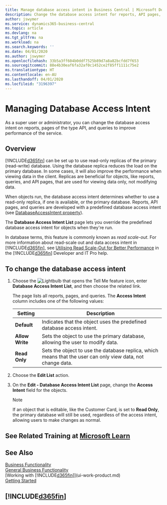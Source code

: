 ```yaml
---
title: Manage database access intent in Business Central | Microsoft Docs
description: Change the database access intent for reports, API pages, and queries.
author: jswymer
ms.service: dynamics365-business-central
ms.topic: article
ms.devlang: na
ms.tgt_pltfrm: na
ms.workload: na
ms.search.keywords: ''
ms.date: 04/01/2020
ms.author: jswymer
ms.openlocfilehash: 33b5a3ff604b0ddf7525b89d7a8a82bcfdd7f653
ms.sourcegitcommit: 88e4b30eaf6fa32af0c1452ce2f85ff1111c75e2
ms.translationtype: HT
ms.contentlocale: en-AU
ms.lasthandoff: 04/01/2020
ms.locfileid: "3196397"
---
```

# <a name="managing-database-access-intent"></a>Managing Database Access Intent 

As a super user or administrator, you can change the database access intent on reports, pages of the type API, and queries to improve performance of the service.

## <a name="overview"></a>Overview

[!INCLUDE[d365fin](includes/d365fin_md.md)] can be set up to use read-only replicas of the primary (read-write) database. Using the database replica reduces the load on the primary database. In some cases, it will also improve the performance when viewing data in the client. Replicas are beneficial for objects, like reports, queries, and API pages, that are used for viewing data only, not modifying data.

When objects run, the database access intent determines whether to use a read-only replica, if one is available, or the primary database. Reports, API pages, and queries are developed with a predefined database access intent (see [DatabaseAccessIntent property](/dynamics365/business-central/dev-itpro/developer/properties/devenv-dataaccessintent-property)).

The **Database Access Intent List** page lets you override the predefined database access intent for objects when they're run.

In database terms, this feature is commonly known as *read scale-out*. For more information about read-scale out and data access intent in [!INCLUDE[d365fin](includes/d365fin_md.md)], see [Utilising Read Scale-Out for Better Performance](https://review.docs.microsoft.com/en-us/dynamics365/business-central/dev-itpro/administration/database-read-scale-out-overview?branch=tfs337368-readscaleout) in the [!INCLUDE[d365fin](includes/d365fin_md.md)] Developer and IT Pro help.

## <a name="to-change-the-database-access-intent"></a>To change the database access intent

1. Choose the ![Lightbulb that opens the Tell Me feature](media/ui-search/search_small.png "Tell me what you want to do") icon, enter **Database Access Intent List**, and then choose the related link.

    The page lists all reports, pages, and queries. The **Access Intent** column includes one of the following values:

    |**Setting**|**Description**|  
    |------------|-------------|  
    |**Default**|Indicates that the object uses the predefined database access intent.|
    |**Allow Write**|Sets the object to use the primary database, allowing the user to modify data.|
    |**Read Only**|Sets the object to use the database replica, which means that the user can only view data, not change data.|

2. Choose the **Edit List** action.

3. On the **Edit - Database Access Intent List** page, change the **Access Intent** field for the objects.

    > [!NOTE]
    > If an object that is editable, like the Customer Card, is set to **Read Only**, the primary database will still be used, regardless of the access intent, allowing users to make changes as normal.

## <a name="see-related-training-at-microsoft-learn"></a>See Related Training at [Microsoft Learn](/learn/paths/deploy-configure-dynamics-365-business-central/)

## <a name="see-also"></a>See Also
[Business Functionality](across-business-functionality.md)  
[General Business Functionality](ui-across-business-areas.md)  
[Working with [!INCLUDE[d365fin](includes/d365fin_md.md)]](ui-work-product.md)  
[Getting Started](product-get-started.md)    

## [!INCLUDE[d365fin](includes/free_trial_md.md)]  
